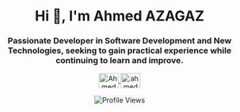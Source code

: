 <h1 align="center">Hi 👋, I'm Ahmed AZAGAZ </h1>
<h3 align="center">Passionate Developer in Software Development and New Technologies, seeking to gain practical experience while continuing to learn and improve.</h3>

<!-- Social Media Links -->

<p align="center">
  <a href="https://linkedin.com/in/noureddinedriouech" target="_blank">
   <img align="center" src="https://raw.githubusercontent.com/rahuldkjain/github-profile-readme-generator/master/src/images/icons/Social/linked-in-alt.svg" alt="Ahmed Azagaz
" height="30" width="40" />
  </a>
  <a href="https://instagram.com/ahmedazagaz" target="_blank">
    <img align="center" src="https://raw.githubusercontent.com/rahuldkjain/github-profile-readme-generator/master/src/images/icons/Social/instagram.svg" alt="ahmedazagaz" height="30" width="40" />
  </a>

</p>


<p align="center">
  <img src="https://visitcount.itsvg.in/api?id=ahmedazagaz&icon=7&color=1" alt="Profile Views" style="margin-top: 2px;">
</p>


